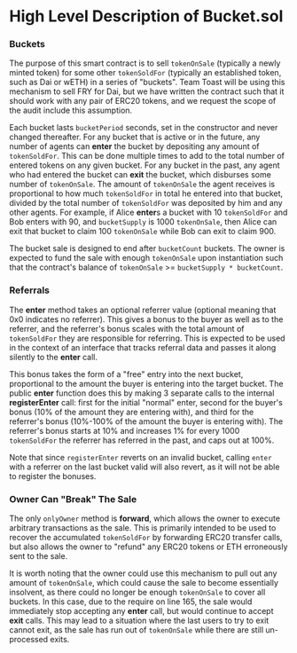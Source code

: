 High Level Description of Bucket.sol
===

### Buckets

The purpose of this smart contract is to sell `tokenOnSale` (typically a newly minted token) for some other `tokenSoldFor` (typically an established token, such as Dai or wETH) in a series of "buckets". Team Toast will be using this mechanism to sell FRY for Dai, but we have written the contract such that it should work with any pair of ERC20 tokens, and we request the scope of the audit include this assumption.

Each bucket lasts `bucketPeriod` seconds, set in the constructor and never changed thereafter. For any bucket that is active or in the future, any number of agents can **enter** the bucket by depositing any amount of `tokenSoldFor`. This can be done multiple times to add to the total number of entered tokens on any given bucket. For any bucket in the past, any agent who had entered the bucket can **exit** the bucket, which disburses some number of `tokenOnSale`. The amount of `tokenOnSale` the agent receives is proportional to how much `tokenSoldFor` in total he entered into that bucket, divided by the total number of `tokenSoldFor` was deposited by him and any other agents. For example, if Alice **enter**s a bucket with 10 `tokenSoldFor` and Bob enters with 90, and `bucketSupply` is 1000 `tokenOnSale`, then Alice can exit that bucket to claim 100 `tokenOnSale` while Bob can exit to claim 900.

The bucket sale is designed to end after `bucketCount` buckets. The owner is expected to fund the sale with enough `tokenOnSale` upon instantiation such that the contract's balance of `tokenOnSale` >= `bucketSupply * bucketCount`.

### Referrals

The **enter** method takes an optional referrer value (optional meaning that 0x0 indicates no referrer). This gives a bonus to the buyer as well as to the referrer, and the referrer's bonus scales with the total amount of `tokenSoldFor` they are responsible for referring. This is expected to be used in the context of an interface that tracks referral data and passes it along silently to the **enter** call.

This bonus takes the form of a "free" entry into the next bucket, proportional to the amount the buyer is entering into the target bucket. The public **enter** function does this by making 3 separate calls to the internal **registerEnter** call: first for the initial "normal" enter, second for the buyer's bonus (10% of the amount they are entering with), and third for the referrer's bonus (10%-100% of the amount the buyer is entering with). The referrer's bonus starts at 10% and increases 1% for every 1000 `tokenSoldFor` the referrer has referred in the past, and caps out at 100%.

Note that since `registerEnter` reverts on an invalid bucket, calling `enter` with a referrer on the last bucket valid will also revert, as it will not be able to register the bonuses.

### Owner Can "Break" The Sale

The only `onlyOwner` method is **forward**, which allows the owner to execute arbitrary transactions as the sale. This is primarily intended to be used to recover the accumulated `tokenSoldFor` by forwarding ERC20 transfer calls, but also allows the owner to "refund" any ERC20 tokens or ETH erroneously sent to the sale.

It is worth noting that the owner could use this mechanism to pull out any amount of `tokenOnSale`, which could cause the sale to become essentially insolvent, as there could no longer be enough `tokenOnSale` to cover all buckets. In this case, due to the require on line 165, the sale would immediately stop accepting any **enter** call, but would continue to accept **exit** calls. This may lead to a situation where the last users to try to exit cannot exit, as the sale has run out of `tokenOnSale` while there are still un-processed exits.